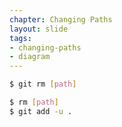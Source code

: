 ```yaml
---
chapter: Changing Paths
layout: slide
tags:
- changing-paths
- diagram
---
```


```bash
$ git rm [path]

$ rm [path]
$ git add -u .
```
